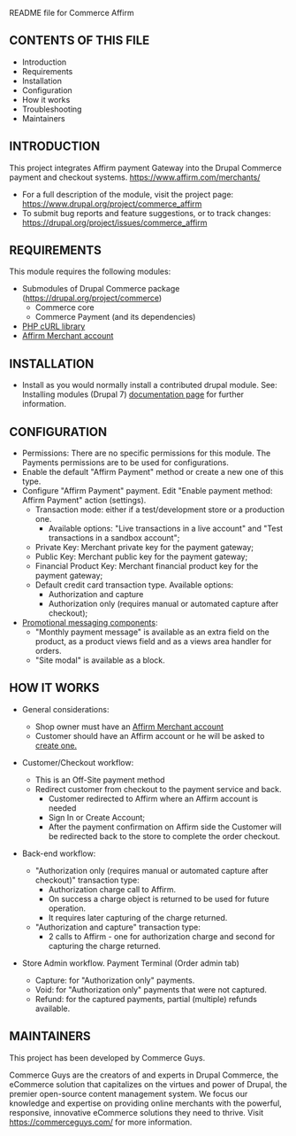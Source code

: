 README file for Commerce Affirm

CONTENTS OF THIS FILE
---------------------
* Introduction
* Requirements
* Installation
* Configuration
* How it works
* Troubleshooting
* Maintainers

INTRODUCTION
------------
This project integrates Affirm payment Gateway into the Drupal Commerce
payment and checkout systems.
https://www.affirm.com/merchants/
* For a full description of the module, visit the project page:
  https://www.drupal.org/project/commerce_affirm
* To submit bug reports and feature suggestions, or to track changes:
  https://drupal.org/project/issues/commerce_affirm


REQUIREMENTS
------------
This module requires the following modules:
* Submodules of Drupal Commerce package (https://drupal.org/project/commerce)
  - Commerce core
  - Commerce Payment (and its dependencies)
* [PHP cURL library](http://php.net/manual/en/curl.setup.php)
* [Affirm Merchant account](http://help.merchants.affirm.com)


INSTALLATION
------------
* Install as you would normally install a contributed drupal module.
  See: Installing modules (Drupal 7) [documentation page](https://drupal.org/documentation/install/modules-themes/modules-7) for further information.


CONFIGURATION
-------------
  * Permissions: There are no specific permissions for this module. The
    Payments permissions are to be used for configurations.
  * Enable the default "Affirm Payment" method or create a new one of this type.
  * Configure "Affirm Payment" payment. Edit "Enable payment method: Affirm
    Payment" action (settings).
    * Transaction mode: either if a test/development store or a production one.
      * Available options: "Live transactions in a live account" and "Test
        transactions in a sandbox account";
    * Private Key: Merchant private key for the payment gateway;
    * Public Key: Merchant public key for the payment gateway;
    * Financial Product Key: Merchant financial product key for the payment 
      gateway;
    * Default credit card transaction type. Available options:
      * Authorization and capture
      * Authorization only (requires manual or automated capture after 
        checkout);
  * [Promotional messaging components](https://docs.affirm.com/Integrate_Affirm/Promotional_Messaging):
    * "Monthly payment message" is available as an extra field on the product,
      as a product views field and as a views area handler for orders. 
    * "Site modal" is available as a block.


HOW IT WORKS
------------

  * General considerations:
    * Shop owner must have an [Affirm Merchant account](https://www.affirm.com/merchants)
    * Customer should have an Affirm account or he will be asked to [create one.](https://www.affirm.com/u/#/signup)
  * Customer/Checkout workflow:
    * This is an Off-Site payment method
    * Redirect customer from checkout to the payment service and back.
      * Customer redirected to Affirm where an Affirm account is needed
      * Sign In or Create Account;
      * After the payment confirmation on Affirm side the Customer will be
        redirected  back to the store to complete the order checkout.
  * Back-end workflow:
    * "Authorization only (requires manual or automated capture after
      checkout)" transaction type:
      * Authorization charge call to Affirm.
      * On success a charge object is returned to be used for future operation.
      * It requires later capturing of the charge returned.
    * "Authorization and capture" transaction type:
      * 2 calls to Affirm - one for authorization charge and second for
        capturing the charge returned.

  * Store Admin workflow. Payment Terminal (Order admin tab)
    * Capture: for "Authorization only" payments.
    * Void: for "Authorization only" payments that were not captured.
    * Refund: for the captured payments, partial (multiple) refunds available.


MAINTAINERS
-----------
This project has been developed by Commerce Guys.

Commerce Guys are the creators of and experts in Drupal Commerce,
the eCommerce solution that capitalizes on the virtues and power of Drupal,
the premier open-source content management system.
We focus our knowledge and expertise on providing online merchants with
the powerful, responsive, innovative eCommerce solutions they need to thrive.
Visit https://commerceguys.com/ for more information.
